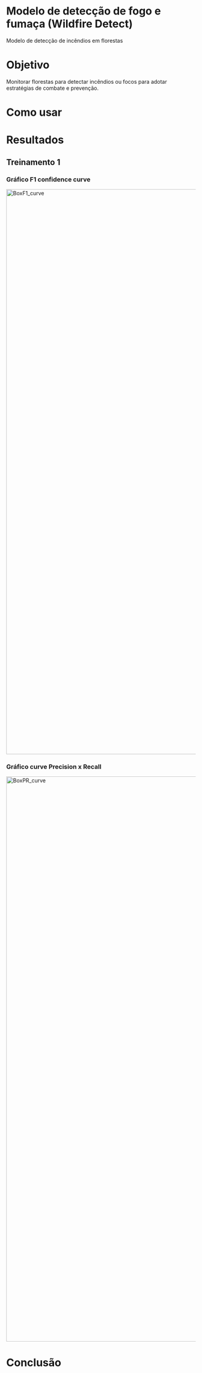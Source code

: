# Modelo de detecção de fogo e fumaça (Wildfire Detect)
Modelo de detecção de incêndios em florestas 

# Objetivo
Monitorar florestas para detectar incêndios ou focos para adotar estratégias de combate e prevenção.

# Como usar

# Resultados

## Treinamento 1
### Gráfico F1 confidence curve
<img width="2250" height="1500" alt="BoxF1_curve" src="https://github.com/user-attachments/assets/26528de3-fdc8-491e-bd4c-d58fb0865de1" />

### Gráfico curve Precision x Recall
<img width="2250" height="1500" alt="BoxPR_curve" src="https://github.com/user-attachments/assets/9ce5c943-a25c-4b74-8374-71f89960c56e" />




# Conclusão


